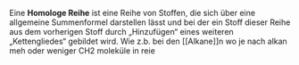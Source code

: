 Eine **Homologe Reihe**  ist eine Reihe von Stoffen, die sich über eine allgemeine Summenformel darstellen lässt und bei der ein Stoff dieser Reihe aus dem vorherigen Stoff durch „Hinzufügen“ eines weiteren „Kettengliedes“ gebildet wird.
Wie z.b. bei den [[Alkane]]n wo je nach alkan meh oder weniger CH2 moleküle in reie 
